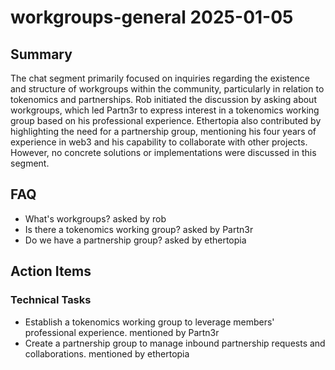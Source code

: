 # workgroups-general 2025-01-05

## Summary
The chat segment primarily focused on inquiries regarding the existence and structure of workgroups within the community, particularly in relation to tokenomics and partnerships. Rob initiated the discussion by asking about workgroups, which led Partn3r to express interest in a tokenomics working group based on his professional experience. Ethertopia also contributed by highlighting the need for a partnership group, mentioning his four years of experience in web3 and his capability to collaborate with other projects. However, no concrete solutions or implementations were discussed in this segment.

## FAQ
- What's workgroups? asked by rob
- Is there a tokenomics working group? asked by Partn3r
- Do we have a partnership group? asked by ethertopia

## Action Items

### Technical Tasks
- Establish a tokenomics working group to leverage members' professional experience. mentioned by Partn3r
- Create a partnership group to manage inbound partnership requests and collaborations. mentioned by ethertopia